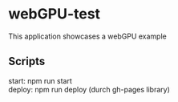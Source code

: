 # webGPU-test

This application showcases a webGPU example

## Scripts
start: npm run start  
deploy: npm run deploy (durch gh-pages library)
